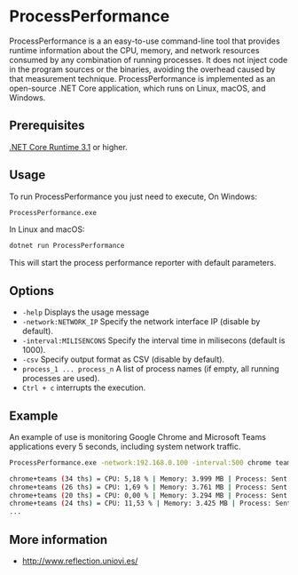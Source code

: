 # ProcessPerformance
ProcessPerformance is a an easy-to-use command-line tool that provides runtime information about the CPU, memory, and network resources consumed by any combination of running processes. It does not inject code in the program sources or the binaries, avoiding the overhead caused by that measurement technique. ProcessPerformance is implemented as an open-source .NET Core application, which runs on Linux, macOS, and Windows.

## Prerequisites
[.NET Core Runtime 3.1](https://dotnet.microsoft.com/download/dotnet-core/3.1) or higher.

## Usage
To run ProcessPerformance you just need to execute, On Windows:

```bash
ProcessPerformance.exe	
```
In Linux and macOS:

```bash
dotnet run ProcessPerformance	
```

This will start the process performance reporter with default parameters.

## Options
* `-help` Displays the usage message
* `-network:NETWORK_IP` Specify the network interface IP (disable by default).
* `-interval:MILISENCONS` Specify the interval time in milisecons (default is 1000).
* `-csv` Specify output format as CSV (disable by default).
* `process_1 ... process_n` A list of process names (if empty, all running processes are used).
* `Ctrl + c`	interrupts the execution.

## Example
An example of use is monitoring Google Chrome and Microsoft Teams applications every 5 seconds, including system network traffic. 

```bash
ProcessPerformance.exe -network:192.168.0.100 -interval:500 chrome teams

chrome+teams (34 ths) = CPU: 5,18 % | Memory: 3.999 MB | Process: Sent 0 KB (0 kbps) - Received 0 KB (0 kbps) | Network: Sent 12 KB (89 kbps) - Received 4 KB (29 kbps)
chrome+teams (26 ths) = CPU: 1,69 % | Memory: 3.761 MB | Process: Sent 3 KB (24 kbps) - Received 29 KB (237 kbps) | Network: Sent 42 KB (219 kbps) - Received 62 KB (431 kbps)
chrome+teams (20 ths) = CPU: 0,00 % | Memory: 3.294 MB | Process: Sent 46 KB (350 kbps) - Received 96 KB (542 kbps) | Network: Sent 169 KB (918 kbps) - Received 287 KB (1.622 kbps)
chrome+teams (24 ths) = CPU: 11,53 % | Memory: 3.425 MB | Process: Sent 93 KB (382 kbps) - Received 201 KB (864 kbps) | Network: Sent 242 KB (562 kbps) - Received 380 KB (716 kbps)
...
```
	
## More information
* http://www.reflection.uniovi.es/
